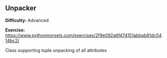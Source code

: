 ## Unpacker

**Difficulty:** Advanced

**Exercise:** https://www.pythonmorsels.com/exercises/2f9e092a6f474151abbab81dc5414bc2/

Class supporting tuple unpacking of all attributes
    